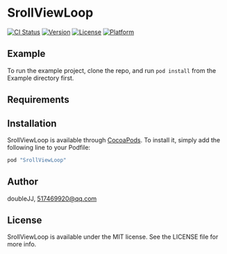 # SrollViewLoop

[![CI Status](http://img.shields.io/travis/doubleJJ/SrollViewLoop.svg?style=flat)](https://travis-ci.org/doubleJJ/SrollViewLoop)
[![Version](https://img.shields.io/cocoapods/v/SrollViewLoop.svg?style=flat)](http://cocoapods.org/pods/SrollViewLoop)
[![License](https://img.shields.io/cocoapods/l/SrollViewLoop.svg?style=flat)](http://cocoapods.org/pods/SrollViewLoop)
[![Platform](https://img.shields.io/cocoapods/p/SrollViewLoop.svg?style=flat)](http://cocoapods.org/pods/SrollViewLoop)

## Example

To run the example project, clone the repo, and run `pod install` from the Example directory first.

## Requirements

## Installation

SrollViewLoop is available through [CocoaPods](http://cocoapods.org). To install
it, simply add the following line to your Podfile:

```ruby
pod "SrollViewLoop"
```

## Author

doubleJJ, 517469920@qq.com

## License

SrollViewLoop is available under the MIT license. See the LICENSE file for more info.

